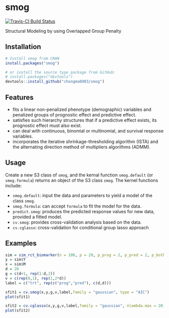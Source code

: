 # smog
[![Travis-CI Build Status](https://travis-ci.org/chongma1989/smog.svg?branch=master)](https://travis-ci.org/chongma1989/smog)

Structural Modeling by using Overlapped Group Penalty

## Installation
```r
# Install smog from CRAN
install.packages("smog")

# or install the source type package from GitHub:
# install.packages("devtools")
devtools::install_github("chongma8903/smog")
```

## Features
* fits a linear non-penalized phenotype (demographic) variables and penalized groups of prognostic effect and predictive effect.
* satisfies such hierarchy structures that if a predictive effect exists, its prognostic effect must also exist.
* can deal with continuous, binomial or multinomial, and survival response variables.
* incorporates the iterative shrinkage-thresholding algorithm (ISTA) and the alternating direction method of multipliers algorithms (ADMM).

## Usage
Create a new S3 class of `smog`, and the kernal function `smog.default` (or `smog.formula`) returns an object of the S3 class `smog`. The kernel functions include:

* `smog.default`: input the data and parameters to yield a model of the class `smog`.
* `smog.formula`: can accept `formula` to fit the model for the data.
* `predict.smog`: produces the predicted response values for new data, provided a fitted model. 
* `cv.smog`: provides cross-validation analysis based on the data.  
* `cv.cglasso`: cross-validation for conditional group lasso approach  


## Examples
```r
sim = sim_rct_biomarker(n = 100, p = 20, p_prog = 2, p_pred = 2, p_both = 2)
y = sim$Y
x = sim$M
d = 20
g = c(d+1, rep(1:d,2))
v = c(rep(0,1), rep(1,2*d))
label = c("trt", rep(c("prog","pred"), c(d,d)))

sfit1 = cv.smog(x,y,g,v,label,family = "gaussian", type = "AIC")
plot(sfit1)

sfit2 = cv.cglasso(x,y,g,v,label,family = "gaussian", nlambda.max = 20)
plot(sfit2)

```
